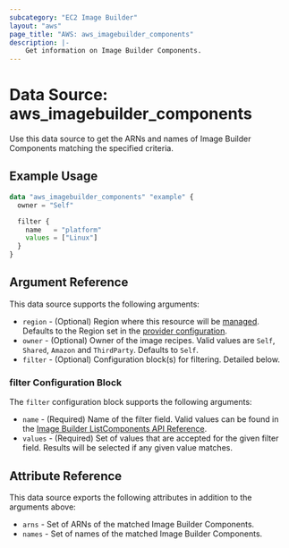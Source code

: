 ```yaml
---
subcategory: "EC2 Image Builder"
layout: "aws"
page_title: "AWS: aws_imagebuilder_components"
description: |-
    Get information on Image Builder Components.
---
```


# Data Source: aws_imagebuilder_components

Use this data source to get the ARNs and names of Image Builder Components matching the specified criteria.

## Example Usage

```terraform
data "aws_imagebuilder_components" "example" {
  owner = "Self"

  filter {
    name   = "platform"
    values = ["Linux"]
  }
}
```

## Argument Reference

This data source supports the following arguments:

* `region` - (Optional) Region where this resource will be [managed](https://docs.aws.amazon.com/general/latest/gr/rande.html#regional-endpoints). Defaults to the Region set in the [provider configuration](https://registry.terraform.io/providers/hashicorp/aws/latest/docs#aws-configuration-reference).
* `owner` - (Optional) Owner of the image recipes. Valid values are `Self`, `Shared`, `Amazon` and `ThirdParty`. Defaults to `Self`.
* `filter` - (Optional) Configuration block(s) for filtering. Detailed below.

### filter Configuration Block

The `filter` configuration block supports the following arguments:

* `name` - (Required) Name of the filter field. Valid values can be found in the [Image Builder ListComponents API Reference](https://docs.aws.amazon.com/imagebuilder/latest/APIReference/API_ListComponents.html).
* `values` - (Required) Set of values that are accepted for the given filter field. Results will be selected if any given value matches.

## Attribute Reference

This data source exports the following attributes in addition to the arguments above:

* `arns` - Set of ARNs of the matched Image Builder Components.
* `names` - Set of names of the matched Image Builder Components.
